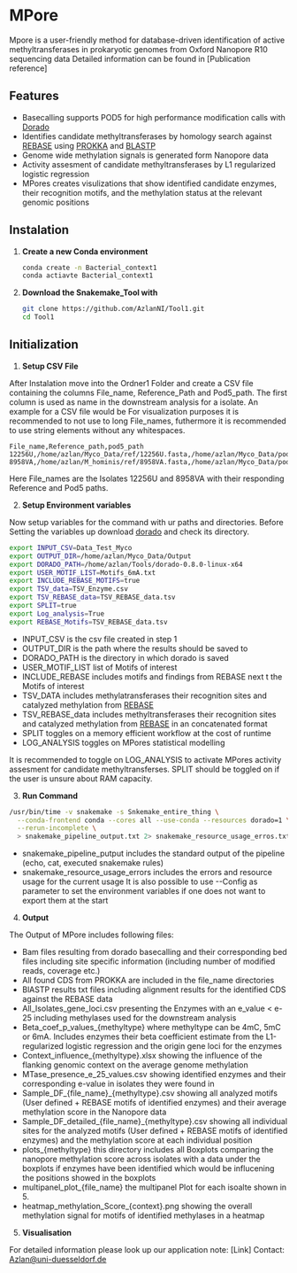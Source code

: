 # MPore
Mpore is a user-friendly method for  database-driven identification of active methyltransferases in prokaryotic genomes from Oxford Nanopore R10 sequencing data
Detailed information can be found in [Publication reference]

## Features 
- Basecalling supports POD5 for high performance modification calls with [Dorado](https://github.com/nanoporetech/dorado/blob/release-v0.9/README.md)
- Identifies candidate methyltransferases by homology search against [REBASE](http://rebase.neb.com/rebase/rebase.html) using [PROKKA](https://github.com/tseemann/prokka) and [BLASTP](https://github.com/blast-io/blast)
- Genome wide methylation signals is generated form Nanopore data 
- Activity assesment of candidate methyltransferases by L1 regularized logistic regression
- MPores creates visulizations that show identified candidate enzymes, their recognition motifs, and the methylation status at the relevant genomic positions

## Instalation 
1. **Create a new Conda environment**
   ```bash
   conda create -n Bacterial_context1
   conda actiavte Bacterial_context1
2. **Download the Snakemake_Tool with** 
   ```bash
   git clone https://github.com/AzlanNI/Tool1.git
   cd Tool1

## Initialization
1. **Setup CSV File**
   
After Instalation move into the Ordner1 Folder and create a CSV file containing the columns File_name, Reference_Path and Pod5_path. The first column is used as name in the downstream analysis for a isolate. An example for a CSV file would be
For visualization purposes it is recommended to not use to long File_names, futhermore it is recommended to use  string elements without any whitespaces. 

```csv
File_name,Reference_path,pod5_path
12256U,/home/azlan/Myco_Data/ref/12256U.fasta,/home/azlan/Myco_Data/pod5s/12256U
8958VA,/home/azlan/M_hominis/ref/8958VA.fasta,/home/azlan/Myco_Data/pod5s/8958VA
```
Here File_names are the Isolates 12256U and 8958VA with their responding Reference and Pod5 paths. 

2. **Setup Environment variables**

Now setup variables for the command with ur paths and directories. Before Setting the variables up download [dorado](https://github.com/nanoporetech/dorado/blob/release-v0.9/README.md) and check its directory.

```bash
export INPUT_CSV=Data_Test_Myco
export OUTPUT_DIR=/home/azlan/Myco_Data/Output
export DORADO_PATH=/home/azlan/Tools/dorado-0.8.0-linux-x64
export USER_MOTIF_LIST=Motifs_6mA.txt
export INCLUDE_REBASE_MOTIFS=true
export TSV_data=TSV_Enzyme.csv
export TSV_REBASE_data=TSV_REBASE_data.tsv
export SPLIT=true
export Log_analysis=True
export REBASE_Motifs=TSV_REBASE_data.tsv
```
- INPUT_CSV is the csv file created in step 1
- OUTPUT_DIR is the path where the results should be saved to
- DORADO_PATH is the directory in which dorado is saved
- USER_MOTIF_LIST list of Motifs of interest
- INCLUDE_REBASE includes motifs and findings from REBASE next t the Motifs of interest
- TSV_DATA includes methylatransferases their recognition sites and catalyzed methylation from [REBASE](http://rebase.neb.com/rebase/rebase.html)
- TSV_REBASE_data includes methyltransferases their recognition sites and catalyzed methylation from [REBASE](http://rebase.neb.com/rebase/rebase.html) in an concatenated format 
- SPLIT toggles on a memory efficient workflow at the cost of runtime
- LOG_ANALYSIS toggles on MPores statistical modelling

It is recommended to toggle on LOG_ANALYSIS to activate MPores activity assesment for candidate methyltransferses. SPLIT should  be toggled on if the user is unsure about RAM capacity. 

3. **Run Command**
```bash
/usr/bin/time -v snakemake -s Snkemake_entire_thing \
  --conda-frontend conda --cores all --use-conda --resources dorado=1 \
  --rerun-incomplete \
  > snakemake_pipeline_output.txt 2> snakemake_resource_usage_erros.txt
```
- snakemake_pipeline_putput includes the standard output of the pipeline (echo, cat, executed snakemake rules)
- snakemake_resource_usage_errors includes the errors and resource usage for the current usage
It is also possible to use --Config as parameter to set the environment variables if one does not want to export them at the start

4. **Output**

The Output of MPore includes following files: 
- Bam files resulting from dorado basecalling and their corresponding bed files including site specific information (including number of modified reads, coverage etc.)
- All found CDS from PROKKA are included in the file_name directories 
- BlASTP results txt files including alignment results for the identified CDS against the REBASE data
- All_Isolates_gene_loci.csv presenting the Enzymes with an e_value < e-25 including methylases used for the downstream analysis 
- Beta_coef_p_values_{methyltype} where methyltype can be 4mC, 5mC or 6mA. Includes enzymes their beta coefficient estimate from the L1-regularized logistic regression and the origin gene loci for the enzymes
- Context_influence_{methyltype}.xlsx showing the influence of the flanking genomic context on the average genome methylation
- MTase_presence_e_25_values.csv showing identified enzymes and their corresponding e-value in isolates they were found in
- Sample_DF_{file_name}_{methyltype}.csv showing all analyzed motifs (User defined + REBASE motifs of identified enzymes) and their average methylation score in the Nanopore data 
- Sample_DF_detailed_{file_name}_{methyltype}.csv showing all individual sites for the analyzed motifs (User defined + REBASE motifs of identified enzymes) and the methylation score at each individual position
- plots_{methyltype} this directory includes all Boxplots comparing the nanopore methylation score across isolates with a data under the boxplots if enzymes have been identified which would be influcening the positions showed in the boxplots
- multipanel_plot_{file_name} the multipanel Plot for each isoalte shown in 5.
- heatmap_methylation_Score_{context}.png showing the overall methylation signal for motifs of identified methylases in a heatmap

5. **Visualisation**







For detailed information please look up our application note: [Link]
Contact: Azlan@uni-duesseldorf.de














   


   







